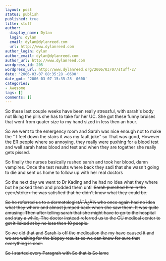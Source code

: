 ```yaml
---
layout: post
status: publish
published: true
title: stuff
author:
  display_name: Dylan
  login: dylan
  email: dylan@dylanreed.com
  url: http://www.dylanreed.com
author_login: dylan
author_email: dylan@dylanreed.com
author_url: http://www.dylanreed.com
wordpress_id: 205
wordpress_url: http://www.dylanreed.org/2006/03/07/stuff-2/
date: '2006-03-07 08:35:28 -0600'
date_gmt: '2006-03-07 15:35:28 -0600'
categories:
- Awesome
tags: []
comments: []
---
```

<p>So these last couple weeks have been really stressful, with sarah's body not liking the pills she has to take for her UC. She got these funny bruises that went from quater size to my hand sized in less then an hour.</p>
<p>So we went to the emergency room and Sarah was nice enough not to make the " I feel down the stairs it was my fault joke" so That was good, However the ER people where so annoying, they really were puxhing for a blood test and well sarah hates blood and test and when they are together she really gets pissed.</p>
<p>So finally the nurses basically rushed sarah and took her blood, damn vampires. Once the test results where back they sadi that she wasn't going to die and sent us home to follow up with her real doctors</p>
<p>So the next day we went to Dr Kading and he had no idea what they where but he poked them and prodded them until <strike>Sarah punched him in the eye<&#47;strike> he was satisfied that he didn't know what they could be.</p>
<p>So he referred us to a dermotologist&Atilde;&macr;&Acirc;&iquest;&Acirc;&frac12; who once again had no idea what they where and almost jumped back when she saw them. It was quite amusing. Then after telling sarah that she might have to go to the hospital and stay a while, The doctor instead referred us to the CU medical center to get it lloked at by no less then 10 people.</p>
<p>So we did that and Sarah is off the medication the my have caused it and we are waiting for the biopsy results so we can know for sure that everything is cool.</p>
<p>So I started every Paragrah with So that is So lame</p>

